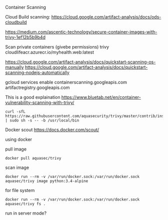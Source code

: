 Container Scanning 

Cloud Build scanning: 
https://cloud.google.com/artifact-analysis/docs/ods-cloudbuild

https://medium.com/ascentic-technology/secure-container-images-with-trivy-1ef12b5b9b4d


Scan private containers (givebe permissions)
trivy cloudlifeacr.azurecr.io/myhealth.web:latest

<!-- git ops


install: (https://aquasecurity.github.io/trivy/v0.18.3/installation/)
```
wget https://github.com/aquasecurity/trivy/releases/download/v0.18.3/trivy_0.18.3_Linux-64bit.deb
sudo dpkg -i trivy_0.18.3_Linux-64bit.deb
``` -->
https://cloud.google.com/artifact-analysis/docs/quickstart-scanning-os-manually
https://cloud.google.com/artifact-analysis/docs/quickstart-scanning-nodejs-automatically

gcloud services enable containerscanning.googleapis.com  artifactregistry.googleapis.com

This is a good explaination
https://www.bluetab.net/en/container-vulnerability-scanning-with-trivy/
```
curl -sfL https://raw.githubusercontent.com/aquasecurity/trivy/master/contrib/install.sh | sudo sh -s -- -b /usr/local/bin 
```

Docker scout https://docs.docker.com/scout/


using docker 

pull image 
```
docker pull aquasec/trivy
```
scan image
```
docker run --rm -v /var/run/docker.sock:/var/run/docker.sock aquasec/trivy image python:3.4-alpine
```
for file system 
```
docker run --rm -v /var/run/docker.sock:/var/run/docker.sock aquasec/trivy fs .
```
run in server mode?
